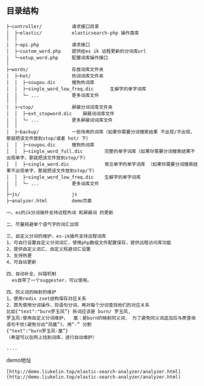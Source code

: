     
## 目录结构

~~~
├─controller/           请求接口目录
│  ├─elastic/           elasticsearch-php 操作类库
│  │
│  ├─api.php            请求接口
│  ├─custom_word.php    提供给es ik 远程更新的分词库url
│  └─setup_word.php     配置词库操作接口
│  
├─words/                存放词库文件夹
│  ├─hot/               热词词库文件夹
│  │  ├─sougou.dic      搜狗热词库
│  │  ├─single_word_low_freq.dic      生僻字的单字词库
│  │  └─ ...            更多词库文件
│  │  
│  ├─stop/              屏蔽分词词库文件夹
│  │  ├─ext_stopword.dic    屏蔽词词库文件
│  │  └─ ...            更多屏蔽词词库文件
│  │  
│  ├─backup/            一些待用的词库（如果你需要分词搜索结果 不出现/不出现，那就把该文件放到stop/或者 hot/ 下）
│  │  ├─sougou.dic      搜狗热词库
│  │  ├─single_word_full.dic        完整的单字词库（如果你需要分词搜索结果不出现单字，那就把该文件放到stop/下）
│  │  ├─single_word.dic             常见单字的单字词库 （如果你需要分词搜索结果不出现单字，那就把该文件放到stop/下）
│  │  ├─single_word_low_freq.dic    生僻字的单字词库
│  │  └─ ...            更多词库文件
│  
├─js/                   js
├─analyzer.html         demo页面
~~~

    一、es的ik分词插件支持远程热词 和屏蔽词 的更新

    二、尽量规避单个语气字的词汇出现

    三、自定义分词的维护，es-ik插件支持远程词库
    1、可自行设置自定义分词词汇，使用php数组文件配置保存，提供远程访问库功能
    2、提供自定义词汇、自定义规避词汇设置
    3、支持热更
    4、可自动更新

    四、自动补全、纠错机制
      es自带了一个suggester，可以使用。

    四、同义词的映射的维护
    1、使用redis zset结构保存对应关系
    2、首先使用分词操作，将语句分词，再对每个分词查找他们的对应关系
    比如{"text":"burn罗玉凤”} 拆词应该是 burn/ 罗玉凤, 
    罗玉凤:使用自定义分词维护，  凰：是burn的映射同义词， 为了避免同义词追加后与原查询语句干扰(避免分出“凤凰”)，用“-” 分割
    {"text":"burn罗玉凤-凰”}
    （希望可以在网上找到词库，进行自动维护）

    ....

demo地址

    [http://demo.liukelin.top/elastic-search-analyzer/analyzer.html](http://demo.liukelin.top/elastic-search-analyzer/analyzer.html)

